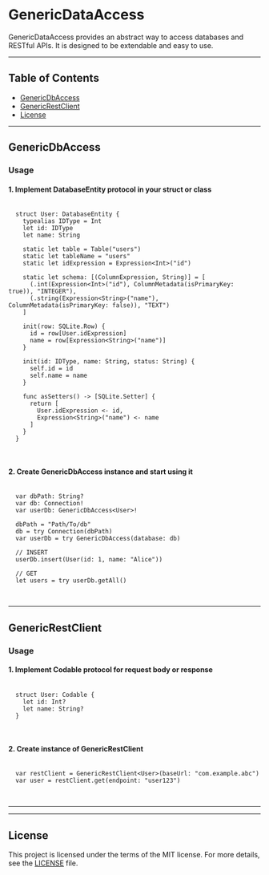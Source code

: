 

  <h1>GenericDataAccess</h1>

  <p>GenericDataAccess provides an abstract way to access databases and RESTful APIs. It is designed to be extendable and easy to use.</p>

  <hr />

  <h2>Table of Contents</h2>
  <ul>
    <li><a href="#genericdbaccess">GenericDbAccess</a></li>
    <li><a href="#genericrestclient">GenericRestClient</a></li>
    <li><a href="#license">License</a></li>
  </ul>

  <hr />

  <h2 id="genericdbaccess">GenericDbAccess</h2>

  <h3>Usage</h3>

  <h4>1. Implement DatabaseEntity protocol in your struct or class</h4>

  <pre>
  <code>
  struct User: DatabaseEntity {
    typealias IDType = Int
    let id: IDType
    let name: String

    static let table = Table("users")
    static let tableName = "users"
    static let idExpression = Expression&lt;Int&gt;("id")

    static let schema: [(ColumnExpression, String)] = [
      (.int(Expression&lt;Int&gt;("id"), ColumnMetadata(isPrimaryKey: true)), "INTEGER"),
      (.string(Expression&lt;String&gt;("name"), ColumnMetadata(isPrimaryKey: false)), "TEXT")
    ]

    init(row: SQLite.Row) {
      id = row[User.idExpression]
      name = row[Expression&lt;String&gt;("name")]
    }

    init(id: IDType, name: String, status: String) {
      self.id = id
      self.name = name
    }

    func asSetters() -> [SQLite.Setter] {
      return [
        User.idExpression &lt;- id,
        Expression&lt;String&gt;("name") &lt;- name
      ]
    }
  }
  </code>
  </pre>

  <h4>2. Create GenericDbAccess instance and start using it</h4>

  <pre>
  <code>
  var dbPath: String?
  var db: Connection!
  var userDb: GenericDbAccess&lt;User&gt;!

  dbPath = "Path/To/db"
  db = try Connection(dbPath)
  var userDb = try GenericDbAccess(database: db)

  // INSERT
  userDb.insert(User(id: 1, name: "Alice"))

  // GET
  let users = try userDb.getAll()
  </code>
  </pre>

  <hr />

  <h2 id="genericrestclient">GenericRestClient</h2>

  <h3>Usage</h3>

  <h4>1. Implement Codable protocol for request body or response</h4>

  <pre>
  <code>
  struct User: Codable {
    let id: Int?
    let name: String?
  }
  </code>
  </pre>

  <h4>2. Create instance of GenericRestClient</h4>

  <pre>
  <code>
  var restClient = GenericRestClient&lt;User&gt;(baseUrl: "com.example.abc")
  var user = restClient.get(endpoint: "user123")
  </code>
  </pre>

<hr />

<hr />

<h2 id="license">License</h2>

<p>This project is licensed under the terms of the MIT license. For more details, see the <a href="LINK_TO_LICENSE_FILE">LICENSE</a> file.</p>




</body>

</html>
